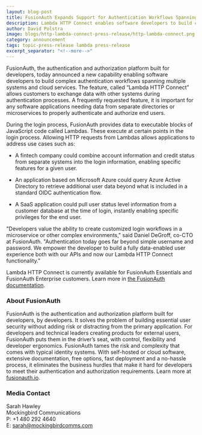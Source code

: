 ```yaml
---
layout: blog-post
title: FusionAuth Expands Support for Authentication Workflows Spanning Multiple Systems
description: Lambda HTTP Connect enables software developers to build complex authentication workflows spanning multiple systems and cloud services.
author: David Polstra
image: blogs/http-lambda-connect-press-release/http-lambda-connect.png
category: announcement
tags: topic-press-release lambda press-release
excerpt_separator: "<!--more-->"
---
```


FusionAuth, the authentication and authorization platform built for developers, today announced a new capability enabling software developers to build complex authentication workflows spanning multiple systems and cloud services. The feature, called “Lambda HTTP Connect” allows customers to exchange data with other systems during authentication processes. A frequently requested feature, it is important for any software applications needing data from separate directories or microservices to properly authenticate and authorize end users.  

<!--more-->

During the login process, FusionAuth provides data to executable blocks of JavaScript code called Lambdas. These execute at certain points in the login process. Allowing HTTP requests  from Lambdas allows applications to address use cases such as: 

* A fintech company could combine account information and credit status from separate systems into the login information, enabling specific features for a given  user. 

* An application based on Microsoft Azure could query Azure Active Directory to retrieve additional user data beyond what is included in a standard OIDC authentication flow. 

* A SaaS application could pull user status level information from a customer database at the time of login, instantly enabling specific privileges for the end user. 

"Developers value the ability to create customized login workflows in a microservice or other complex environments," said Daniel DeGroff, co-CTO at FusionAuth. "Authentication today goes far beyond simple username and password. We empower the developer to build a fully data-enabled user experience both with our APIs and now our Lambda HTTP Connect  functionality."

Lambda HTTP Connect is currently available for FusionAuth Essentials and FusionAuth Enterprise customers. Learn more in [the FusionAuth documentation](/docs/v1/tech/lambdas/#using-lambda-http-connect).

### About FusionAuth

FusionAuth is the authentication and authorization platform built for developers, by developers. It solves the problem of building essential user security without adding risk or distracting from the primary application. For developers and technical leaders creating products for external users, FusionAuth puts them in the driver’s seat, with control, flexibility and developer ergonomics. FusionAuth tames the risk and complexity that comes with typical identity systems. With self-hosted or cloud software, extensive documentation, free options, fast deployment and a no-hassle process, it eliminates the business hurdles that make it hard for developers to meet their authentication and authorization requirements. Learn more at [fusionauth.io](/). 

### Media Contact

Sarah Hawley  
Mockingbird Communications  
P: +1 480 292 4640  
E: sarah@mockingbirdcomms.com


